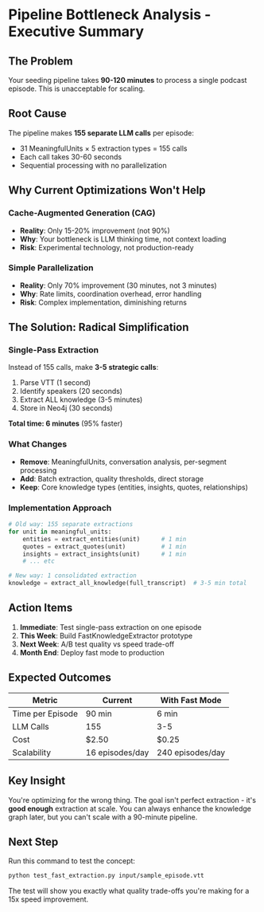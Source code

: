 # Pipeline Bottleneck Analysis - Executive Summary

## The Problem
Your seeding pipeline takes **90-120 minutes** to process a single podcast episode. This is unacceptable for scaling.

## Root Cause
The pipeline makes **155 separate LLM calls** per episode:
- 31 MeaningfulUnits × 5 extraction types = 155 calls
- Each call takes 30-60 seconds
- Sequential processing with no parallelization

## Why Current Optimizations Won't Help

### Cache-Augmented Generation (CAG)
- **Reality**: Only 15-20% improvement (not 90%)
- **Why**: Your bottleneck is LLM thinking time, not context loading
- **Risk**: Experimental technology, not production-ready

### Simple Parallelization  
- **Reality**: Only 70% improvement (30 minutes, not 3 minutes)
- **Why**: Rate limits, coordination overhead, error handling
- **Risk**: Complex implementation, diminishing returns

## The Solution: Radical Simplification

### Single-Pass Extraction
Instead of 155 calls, make **3-5 strategic calls**:
1. Parse VTT (1 second)
2. Identify speakers (20 seconds)  
3. Extract ALL knowledge (3-5 minutes)
4. Store in Neo4j (30 seconds)

**Total time: 6 minutes** (95% faster)

### What Changes
- **Remove**: MeaningfulUnits, conversation analysis, per-segment processing
- **Add**: Batch extraction, quality thresholds, direct storage
- **Keep**: Core knowledge types (entities, insights, quotes, relationships)

### Implementation Approach
```python
# Old way: 155 separate extractions
for unit in meaningful_units:
    entities = extract_entities(unit)      # 1 min
    quotes = extract_quotes(unit)          # 1 min  
    insights = extract_insights(unit)      # 1 min
    # ... etc

# New way: 1 consolidated extraction
knowledge = extract_all_knowledge(full_transcript)  # 3-5 min total
```

## Action Items

1. **Immediate**: Test single-pass extraction on one episode
2. **This Week**: Build FastKnowledgeExtractor prototype
3. **Next Week**: A/B test quality vs speed trade-off
4. **Month End**: Deploy fast mode to production

## Expected Outcomes

| Metric | Current | With Fast Mode |
|--------|---------|----------------|
| Time per Episode | 90 min | 6 min |
| LLM Calls | 155 | 3-5 |
| Cost | $2.50 | $0.25 |
| Scalability | 16 episodes/day | 240 episodes/day |

## Key Insight

You're optimizing for the wrong thing. The goal isn't perfect extraction - it's **good enough** extraction at scale. You can always enhance the knowledge graph later, but you can't scale with a 90-minute pipeline.

## Next Step

Run this command to test the concept:
```bash
python test_fast_extraction.py input/sample_episode.vtt
```

The test will show you exactly what quality trade-offs you're making for a 15x speed improvement.
